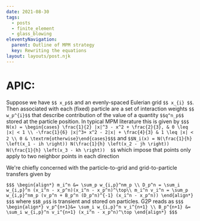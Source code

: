 ```yaml
---
date: 2021-08-30
tags:
  - posts
  - finite_element
  - glass_blowing
eleventyNavigation:
  parent: Outline of MPM strategy
  key: Rewriting the equations
layout: layouts/post.njk
---
```


# APIC:

Suppose we have `$$ x_p$$` 
and an evenly-spaced Eulerian grid `$$ x_{i} $$`.
Then associated with each (fixed) particle are a set of interaction weights
`$$ w_p^{i}$$` that describe contribution of the value of a quantity `$$q^n_p$$`
stored at the particle position.
In typical MPM literature this is given by 
`$$$ N(x) = \begin{cases} \frac{1}{2} |x|^3 - x^2 + \frac{2}{3}, & 0 \leq |x| < 1 \\ -\frac{1}{6} |x|^3+ x^2 - 2|x| + \frac{4}{3} & 1 \leq |x| < 2 \\ 0 & \textrm{otherwise}\end{cases}$$$`
and `$$N_i(x) = N(\frac{1}{h} \left(x_1 - ih \right)) N(\frac{1}{h} \left(x_2 - jh \right)) N(\frac{1}{h} \left(x_3 - kh \right))  $$`
which impose 
that points only apply to two neighbor points in each direction

We're chiefly concerned with the particle-to-grid and grid-to-particle transfers given by

`$$$
\begin{align*}
m_i^n &= \sum_p w_{i,p}^nm_p \\
D_p^n = \sum_i w_{i,p}^n (x_i^n - x_p^n)(x_i^n - x_p^n)^\top\\
m_i^n v_i^n = \sum_p w_{i,p}^nm_p (v_p^n + B_p^n (D_p^n)^{-1} (x_i^n - x_p^n))
\end{align*}
$$$`
where `$$B_p$$` is transient and stored on particles. G2P reads as
`$$$
\begin{align*}
v_p^{n+1}&= \sum_i w_{i,p}^n v_i^{n+1} \\
B_p^{n+1} &= \sum_i w_{i,p}^n v_i^{n+1} (x_i^n - x_p^n)^\top
\end{align*}
$$$`